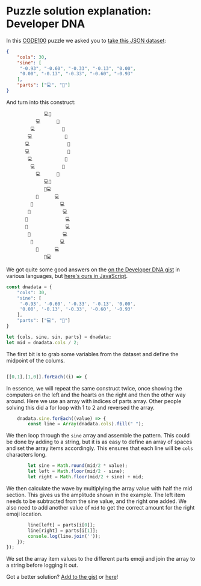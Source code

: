 # Puzzle solution explanation: Developer DNA

In this [CODE100](https://code100.dev) puzzle we asked you to [take this JSON dataset](dnadata.json):

```JSON
{
    "cols": 30,
    "sine": [
     "-0.93", "-0.60", "-0.33", "-0.13", "0.00",
     "0.00", "-0.13", "-0.33", "-0.60", "-0.93"
    ],
    "parts": ["💻", "💖"]
}
```

And turn into this construct:

```
              💻💖              
           💻      💖           
         💻          💖         
        💻            💖        
       💻              💖       
       💻              💖       
        💻            💖        
         💻          💖         
           💻      💖           
              💻💖              
              💖💻              
           💖      💻           
         💖          💻         
        💖            💻        
       💖              💻       
       💖              💻       
        💖            💻        
         💖          💻         
           💖      💻           
              💖💻            
```

We got quite some good answers on the [on the Developer DNA gist](https://gist.github.com/codepo8/31b9ad820c03916941c294c404831829) in various languages, but [here's ours in JavaScript](solutions/javascript/dnadata.js).


```JavaScript
const dnadata = {
    "cols": 30,
    "sine": [
     '-0.93', '-0.60', '-0.33', '-0.13', '0.00',
     '0.00', '-0.13', '-0.33', '-0.60', '-0.93'
    ],
    "parts": ["💻", "💖"]
}

let {cols, sine, sin, parts} = dnadata;
let mid = dnadata.cols / 2;
```

The first bit is to grab some variables from the dataset and define the midpoint of the colums.

```Javascript

[[0,1],[1,0]].forEach((i) => {
```

In essence, we will repeat the same construct twice, once showing the computers on the left and the hearts on the right and then the other way around. Here we use an array with indices of parts array. Other people solving this did a for loop with 1 to 2 and reversed the array. 

```Javascript
    dnadata.sine.forEach((value) => {
        const line = Array(dnadata.cols).fill(" ");
```

We then loop through the `sine` array and assemble the pattern. This could be done by adding to a string, but it is as easy to define an array of spaces and set the array items accordingly. This ensures that each line will be `cols` characters long.

```Javascript
        let sine = Math.round(mid/2 * value);
        let left = Math.floor(mid/2 - sine);
        let right = Math.floor(mid/2 + sine) + mid;
```

We then calculate the wave by multiplying the array value with half the mid section. This gives us the amplitude shown in the example. The left item needs to be subtracted from the sine value, and the right one added. We also need to add another value of `mid` to get the correct amount for the right emoji location.


```Javascript
        line[left] = parts[i[0]];
        line[right] = parts[i[1]];
        console.log(line.join(''));
    });
});
```

We set the array item values to the different parts emoji and join the array to a string before logging it out.

Got a better solution? [Add to the gist](https://gist.github.com/codepo8/31b9ad820c03916941c294c404831829) or [here](https://github.com/WeAreDevelopers-com/code100/tree/main/puzzles/developer-dna)! 